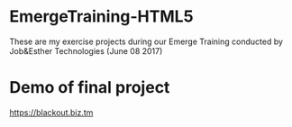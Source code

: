 # EmergeTraining-HTML5
These are my exercise projects during our Emerge Training conducted by Job&amp;Esther Technologies (June 08 2017)

# Demo of final project
https://blackout.biz.tm
